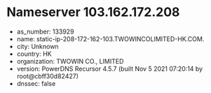 # Nameserver 103.162.172.208

* as_number: 133929
* name: static-ip-208-172-162-103.TWOWINCOLIMITED-HK.COM.
* city: Unknown
* country: HK
* organization: TWOWIN CO., LIMITED
* version: PowerDNS Recursor 4.5.7 (built Nov  5 2021 07:20:14 by root@cbff30d82427)
* dnssec: false
